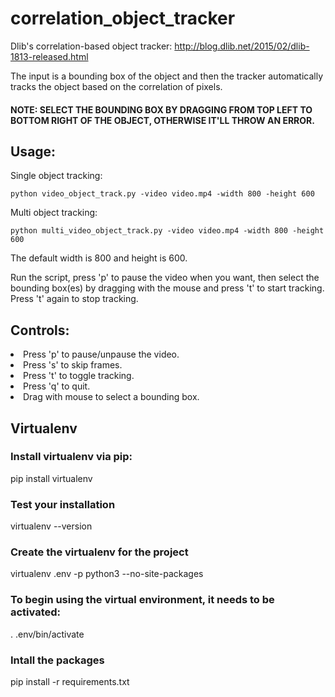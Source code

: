 # correlation_object_tracker
Dlib's correlation-based object tracker: http://blog.dlib.net/2015/02/dlib-1813-released.html

The input is a bounding box of the object and then the tracker automatically tracks the object based on the correlation of pixels.

#### NOTE: SELECT THE BOUNDING BOX BY DRAGGING FROM TOP LEFT TO BOTTOM RIGHT OF THE OBJECT, OTHERWISE IT'LL THROW AN ERROR.

## Usage:
Single object tracking:

  `python video_object_track.py -video video.mp4 -width 800 -height 600`
  
Multi object tracking:

  `python multi_video_object_track.py -video video.mp4 -width 800 -height 600`
  
  The default width is 800 and height is 600.
  
  Run the script, press 'p' to pause the video when you want, then select the bounding box(es) by dragging with the mouse and press 't' to start tracking. Press 't' again to stop tracking.
  
## Controls:
  <li> Press 'p' to pause/unpause the video.</li>
  <li> Press 's' to skip frames.</li>
  <li> Press 't' to toggle tracking.</li>
  <li> Press 'q' to quit.</li>
  <li> Drag with mouse to select a bounding box. </li>


## Virtualenv
### Install virtualenv via pip:
pip install virtualenv

### Test your installation
virtualenv --version

### Create the virtualenv for the project
virtualenv .env -p python3 --no-site-packages

### To begin using the virtual environment, it needs to be activated:
. .env/bin/activate

### Intall the packages
pip install -r requirements.txt
